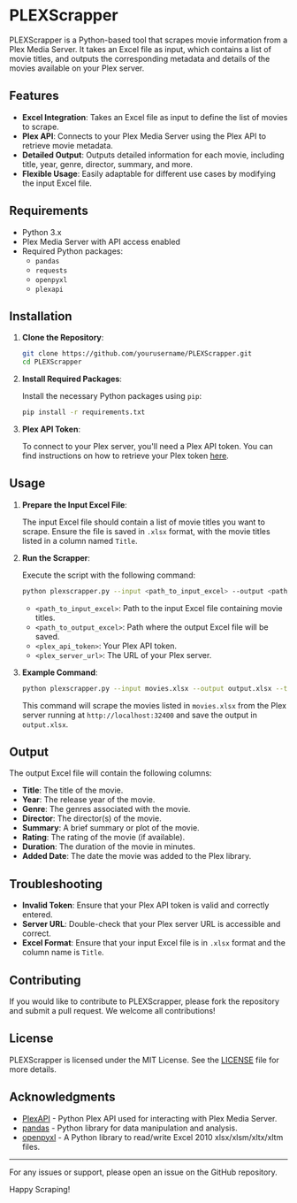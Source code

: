 # PLEXScrapper

PLEXScrapper is a Python-based tool that scrapes movie information from a Plex Media Server. It takes an Excel file as input, which contains a list of movie titles, and outputs the corresponding metadata and details of the movies available on your Plex server.

## Features

- **Excel Integration**: Takes an Excel file as input to define the list of movies to scrape.
- **Plex API**: Connects to your Plex Media Server using the Plex API to retrieve movie metadata.
- **Detailed Output**: Outputs detailed information for each movie, including title, year, genre, director, summary, and more.
- **Flexible Usage**: Easily adaptable for different use cases by modifying the input Excel file.

## Requirements

- Python 3.x
- Plex Media Server with API access enabled
- Required Python packages:
  - `pandas`
  - `requests`
  - `openpyxl`
  - `plexapi`

## Installation

1. **Clone the Repository**:

   ```bash
   git clone https://github.com/yourusername/PLEXScrapper.git
   cd PLEXScrapper
   ```

2. **Install Required Packages**:

   Install the necessary Python packages using `pip`:

   ```bash
   pip install -r requirements.txt
   ```

3. **Plex API Token**:

   To connect to your Plex server, you'll need a Plex API token. You can find instructions on how to retrieve your Plex token [here](https://support.plex.tv/articles/204059436-finding-an-authentication-token-x-plex-token/).

## Usage

1. **Prepare the Input Excel File**:

   The input Excel file should contain a list of movie titles you want to scrape. Ensure the file is saved in `.xlsx` format, with the movie titles listed in a column named `Title`.

2. **Run the Scrapper**:

   Execute the script with the following command:

   ```bash
   python plexscrapper.py --input <path_to_input_excel> --output <path_to_output_excel> --token <plex_api_token> --url <plex_server_url>
   ```

   - `<path_to_input_excel>`: Path to the input Excel file containing movie titles.
   - `<path_to_output_excel>`: Path where the output Excel file will be saved.
   - `<plex_api_token>`: Your Plex API token.
   - `<plex_server_url>`: The URL of your Plex server.

3. **Example Command**:

   ```bash
   python plexscrapper.py --input movies.xlsx --output output.xlsx --token YOUR_PLEX_TOKEN --url http://localhost:32400
   ```

   This command will scrape the movies listed in `movies.xlsx` from the Plex server running at `http://localhost:32400` and save the output in `output.xlsx`.

## Output

The output Excel file will contain the following columns:

- **Title**: The title of the movie.
- **Year**: The release year of the movie.
- **Genre**: The genres associated with the movie.
- **Director**: The director(s) of the movie.
- **Summary**: A brief summary or plot of the movie.
- **Rating**: The rating of the movie (if available).
- **Duration**: The duration of the movie in minutes.
- **Added Date**: The date the movie was added to the Plex library.

## Troubleshooting

- **Invalid Token**: Ensure that your Plex API token is valid and correctly entered.
- **Server URL**: Double-check that your Plex server URL is accessible and correct.
- **Excel Format**: Ensure that your input Excel file is in `.xlsx` format and the column name is `Title`.

## Contributing

If you would like to contribute to PLEXScrapper, please fork the repository and submit a pull request. We welcome all contributions!

## License

PLEXScrapper is licensed under the MIT License. See the [LICENSE](LICENSE) file for more details.

## Acknowledgments

- [PlexAPI](https://github.com/pkkid/python-plexapi) - Python Plex API used for interacting with Plex Media Server.
- [pandas](https://pandas.pydata.org/) - Python library for data manipulation and analysis.
- [openpyxl](https://openpyxl.readthedocs.io/en/stable/) - A Python library to read/write Excel 2010 xlsx/xlsm/xltx/xltm files.

---

For any issues or support, please open an issue on the GitHub repository.

Happy Scraping!
